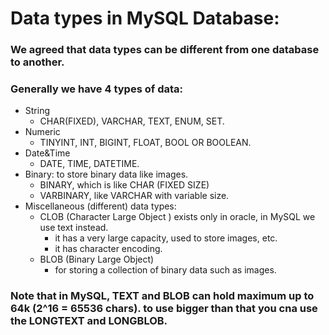 # Data types in MySQL Database:

### We agreed that data types can be different from one database to another.
### Generally we have 4 types of data:
- String
    - CHAR(FIXED), VARCHAR, TEXT, ENUM, SET.
- Numeric
    - TINYINT, INT, BIGINT, FLOAT, BOOL OR BOOLEAN.
- Date&Time
    - DATE, TIME, DATETIME.
- Binary: to store binary data like images.
    - BINARY, which is like CHAR (FIXED SIZE)
    - VARBINARY, like VARCHAR with variable size.
- Miscellaneous (different) data types:
    - CLOB (Character Large Object ) exists only in oracle, in MySQL we use text instead.
        - it has a very large capacity, used to store images, etc.
        - it has character encoding.
    - BLOB (Binary Large Object)
        - for storing a collection of binary data such as images.

### Note that in MySQL, TEXT and BLOB can hold maximum up to 64k (2^16 = 65536 chars). to use bigger than that you cna use the LONGTEXT and LONGBLOB.